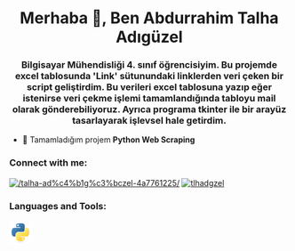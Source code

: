<h1 align="center">Merhaba 👋, Ben Abdurrahim Talha Adıgüzel</h1>
<h3 align="center">Bilgisayar Mühendisliği 4. sınıf öğrencisiyim. Bu projemde excel tablosunda 'Link' sütunundaki linklerden veri çeken bir script geliştirdim. Bu verileri excel tablosuna yazıp eğer istenirse veri çekme işlemi tamamlandığında tabloyu mail olarak gönderebiliyoruz. Ayrıca programa tkinter ile bir arayüz tasarlayarak işlevsel hale getirdim.</h3>

- 🔭 Tamamladığım projem **Python Web Scraping**

<h3 align="left">Connect with me:</h3>
<p align="left">
<a href="https://linkedin.com/in//talha-ad%c4%b1g%c3%bczel-4a7761225/" target="blank"><img align="center" src="https://raw.githubusercontent.com/rahuldkjain/github-profile-readme-generator/master/src/images/icons/Social/linked-in-alt.svg" alt="/talha-ad%c4%b1g%c3%bczel-4a7761225/" height="30" width="40" /></a>
<a href="https://instagram.com/tlhadgzel" target="blank"><img align="center" src="https://raw.githubusercontent.com/rahuldkjain/github-profile-readme-generator/master/src/images/icons/Social/instagram.svg" alt="tlhadgzel" height="30" width="40" /></a>
</p>

<h3 align="left">Languages and Tools:</h3>
<p align="left"> <a href="https://www.python.org" target="_blank" rel="noreferrer"> <img src="https://raw.githubusercontent.com/devicons/devicon/master/icons/python/python-original.svg" alt="python" width="40" height="40"/> </a> </p>
